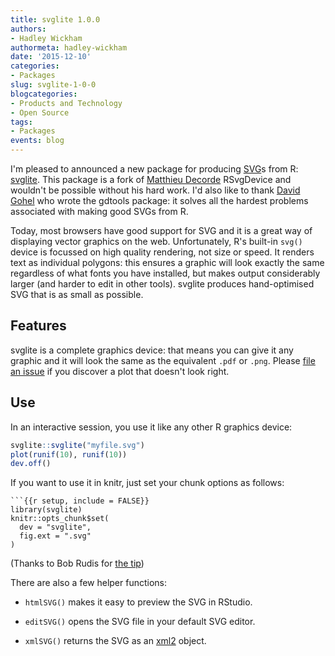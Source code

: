 ```yaml
---
title: svglite 1.0.0
authors: 
- Hadley Wickham
authormeta: hadley-wickham
date: '2015-12-10'
categories:
- Packages
slug: svglite-1-0-0
blogcategories:
- Products and Technology
- Open Source
tags:
- Packages
events: blog
---
```



I'm pleased to announced a new package for producing [SVG](https://en.wikipedia.org/wiki/Scalable_Vector_Graphics)s from R: [svglite](http://github.com/hadley/svglite). This package is a fork of [Matthieu Decorde](https://github.com/mdecorde) RSvgDevice and wouldn't be possible without his hard work. I'd also like to thank [David Gohel](https://github.com/davidgohel) who wrote the gdtools package: it solves all the hardest problems associated with making good SVGs from R.

Today, most browsers have good support for SVG and it is a great way of displaying vector graphics on the web. Unfortunately, R's built-in `svg()` device is focussed on high quality rendering, not size or speed. It renders text as individual polygons: this ensures a graphic will look exactly the same regardless of what fonts you have installed, but makes output considerably larger (and harder to edit in other tools). svglite produces hand-optimised SVG that is as small as possible.

## Features

svglite is a complete graphics device: that means you can give it any graphic and it will look the same as the equivalent `.pdf` or `.png`. Please [file an issue](https://github.com/hadley/svglite/issues) if you discover a plot that doesn't look right.

## Use

In an interactive session, you use it like any other R graphics device:

```r
svglite::svglite("myfile.svg")
plot(runif(10), runif(10))
dev.off()
```

If you want to use it in knitr, just set your chunk options as follows:

    ```{{r setup, include = FALSE}}
    library(svglite)
    knitr::opts_chunk$set(
      dev = "svglite",
      fig.ext = ".svg"
    )

(Thanks to Bob Rudis for [the tip](https://twitter.com/hrbrmstr/status/662708164597563392))

There are also a few helper functions:

  * `htmlSVG()` makes it easy to preview the SVG in RStudio.

  * `editSVG()` opens the SVG file in your default SVG editor.

  * `xmlSVG()` returns the SVG as an [xml2](http://github.com/hadley/xml2) object.

